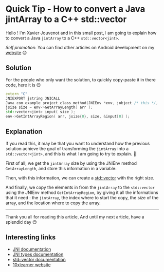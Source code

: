 # Quick Tip - How to convert a Java jintArray to a C++ std::vector<jint>

Hello ! I'm Xavier Jouvenot and in this small post, I am going to explain how to convert a Java `jintArray` to a C++ `std::vector<jint>`.

_Self promotion_: You can find other articles on Android development on my [website](www.10xlearner.com) 😉

## Solution

For the people who only want the solution, to quickly copy-paste it in there code, here it is 😉

```C++
extern "C"
JNIEXPORT jstring JNICALL
Java_com_example_project_class_method(JNIEnv *env, jobject /* this */, jintArray arr) {
jsize size = env->GetArrayLength( arr );
std::vector<jint> input( size );
env->GetIntArrayRegion( arr, jsize{0}, size, &input[0] );
```

## Explanation

If you read this, it may be that you want to understand how the previous solution achieve the goal of transforming the `jintArray` into a `std::vector<jint>`, and this is what I am going to try to explain. 🙂 

First of all, we get the `jintArray` size by using the JNIEnv method `GetArrayLength`, and store this information in a variable.

Then, with this information, we can create a [std::vector](https://en.cppreference.com/w/cpp/container/vector) with the right size.

And finally, we copy the elements in from the `jintArray` to the `std::vector` using the JNIEnv method `GetIntArrayRegion`, by giving it all the informations that it need : the `jintArray`, the index where to start the copy, the size of the array, and the location where to copy the array.

--------------

Thank you all for reading this article,
And until my next article, have a splendid day 😉

## Interesting links

- [JNI documentation](https://docs.oracle.com/javase/7/docs/technotes/guides/jni/spec/functions.html)
- [JNI types documentation](https://docs.oracle.com/javase/7/docs/technotes/guides/jni/spec/types.html)
- [std::vector documentation](https://en.cppreference.com/w/cpp/container/vector)
- [10xlearner website](www.10xlearner.com)
